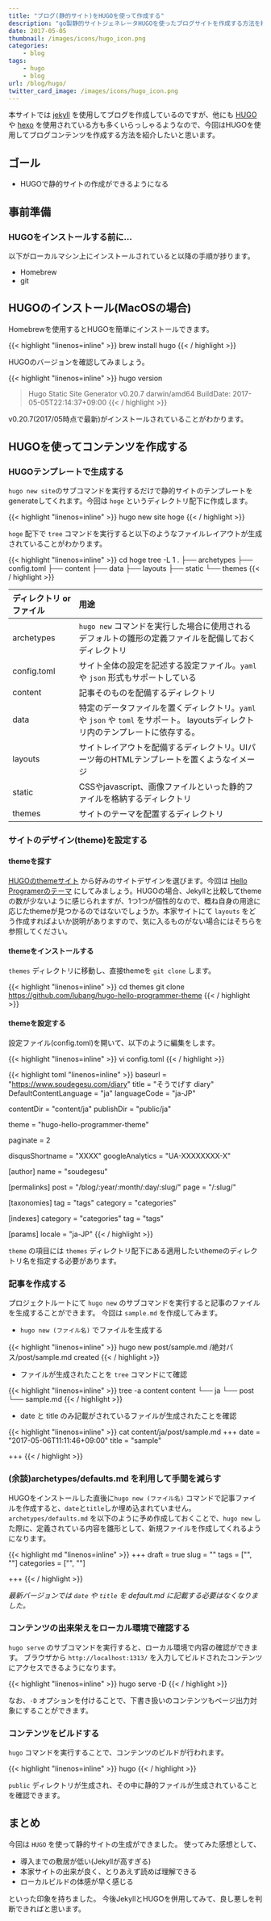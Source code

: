 ```yaml
---
title: "ブログ(静的サイト)をHUGOを使って作成する"
description: "go製静的サイトジェネレータHUGOを使ったブログサイトを作成する方法を紹介します。今回はHUGOの実行環境構築からサンプル記事の作成までを対象にします。"
date: 2017-05-05
thumbnail: /images/icons/hugo_icon.png
categories:
    - blog
tags:
    - hugo
    - blog
url: /blog/hugo/
twitter_card_image: /images/icons/hugo_icon.png
---
```


本サイトでは [jekyll](https://jekyllrb-ja.github.io/) を使用してブログを作成しているのですが、他にも [HUGO](https://gohugo.io/) や [hexo](https://hexo.io/) を使用されている方も多くいらっしゃるようなので、今回はHUGOを使用してブログコンテンツを作成する方法を紹介したいと思います。

## ゴール
* HUGOで静的サイトの作成ができるようになる

<!--adsense-->

## 事前準備
### HUGOをインストールする前に...
以下がローカルマシン上にインストールされていると以降の手順が捗ります。

* Homebrew
* git

## HUGOのインストール(MacOSの場合)
Homebrewを使用するとHUGOを簡単にインストールできます。

{{< highlight "linenos=inline" >}}
brew install hugo
{{< / highlight >}}

HUGOのバージョンを確認してみましょう。

{{< highlight "linenos=inline" >}}
hugo version
> Hugo Static Site Generator v0.20.7 darwin/amd64 BuildDate: 2017-05-05T22:14:37+09:00
{{< / highlight >}}

v0.20.7(2017/05時点で最新)がインストールされていることがわかります。

<!--adsense-->

## HUGOを使ってコンテンツを作成する
### HUGOテンプレートで生成する

`hugo new site`のサブコマンドを実行するだけで静的サイトのテンプレートをgenerateしてくれます。今回は `hoge` というディレクトリ配下に作成します。

{{< highlight "linenos=inline" >}}
hugo new site hoge
{{< / highlight >}}

`hoge` 配下で `tree` コマンドを実行すると以下のようなファイルレイアウトが生成されていることがわかります。

{{< highlight "linenos=inline" >}}
cd hoge
tree -L 1                                                          .
├── archetypes
├── config.toml
├── content
├── data
├── layouts
├── static
└── themes
{{< / highlight >}}

| ディレクトリ or ファイル | 用途 |
|:-----------|:------------|
| archetypes | `hugo new` コマンドを実行した場合に使用されるデフォルトの雛形の定義ファイルを配備しておくディレクトリ |
| config.toml | サイト全体の設定を記述する設定ファイル。`yaml` や `json` 形式もサポートしている|
| content | 記事そのものを配備するディレクトリ |
| data | 特定のデータファイルを置くディレクトリ。`yaml` や `json` や `toml` をサポート。 layoutsディレクトリ内のテンプレートに依存する。|
| layouts | サイトレイアウトを配備するディレクトリ。UIパーツ毎のHTMLテンプレートを置くようなイメージ |
| static | CSSやjavascript、画像ファイルといった静的ファイルを格納するディレクトリ |
| themes | サイトのテーマを配置するディレクトリ |


### サイトのデザイン(theme)を設定する

#### themeを探す

[HUGOのthemeサイト](https://themes.gohugo.io/) から好みのサイトデザインを選びます。今回は [Hello Programerのテーマ](https://themes.gohugo.io/hugo-hello-programmer-theme/) にしてみましょう。HUGOの場合、Jekyllと比較してthemeの数が少ないように感じられますが、1つ1つが個性的なので、概ね自身の用途に応じたthemeが見つかるのではないでしょうか。本家サイトにて `layouts` をどう作成すればよいか説明がありますので、気に入るものがない場合にはそちらを参照してください。

#### themeをインストールする
 `themes` ディレクトリに移動し、直接themeを `git clone` します。

{{< highlight "linenos=inline" >}}
cd themes
git clone https://github.com/lubang/hugo-hello-programmer-theme
{{< / highlight >}}

#### themeを設定する
設定ファイル(config.toml)を開いて、以下のように編集をします。

{{< highlight "linenos=inline" >}}
vi config.toml
{{< / highlight >}}

{{< highlight toml "linenos=inline" >}}
baseurl = "https://www.soudegesu.com/diary"
title = "そうでげす diary"
DefaultContentLanguage = "ja"
languageCode = "ja-JP"

contentDir = "content/ja"
publishDir = "public/ja"

theme = "hugo-hello-programmer-theme"

paginate = 2

disqusShortname = "XXXX"
googleAnalytics = "UA-XXXXXXXX-X"

[author]
    name = "soudegesu"

[permalinks]
  post = "/blog/:year/:month/:day/:slug/"
  page = "/:slug/"

[taxonomies]
  tag = "tags"
  category = "categories"

[indexes]
    category = "categories"
    tag = "tags"

[params]
    locale = "ja-JP"
{{< / highlight >}}

`theme` の項目には `themes` ディレクトリ配下にある適用したいthemeのディレクトリ名を指定する必要があります。

### 記事を作成する
プロジェクトルートにて `hugo new` のサブコマンドを実行すると記事のファイルを生成することができます。
今回は `sample.md` を作成してみます。

* `hugo new (ファイル名)` でファイルを生成する

{{< highlight "linenos=inline" >}}
hugo new post/sample.md
/絶対パス/post/sample.md created
{{< / highlight >}}

* ファイルが生成されたことを `tree` コマンドにて確認

{{< highlight "linenos=inline" >}}
tree -a content
content
└── ja
    └── post
        └── sample.md
{{< / highlight >}}

* date と title のみ記載がされているファイルが生成されたことを確認

{{< highlight "linenos=inline" >}}
cat content/ja/post/sample.md
+++
date = "2017-05-06T11:11:46+09:00"
title = "sample"

+++
{{< / highlight >}}

### (余談)archetypes/defaults.md を利用して手間を減らす
HUGOをインストールした直後に`hugo new (ファイル名)` コマンドで記事ファイルを作成すると、`date`と`title`しか埋め込まれていません。
`archetypes/defaults.md` を以下のように予め作成しておくことで、`hugo new` した際に、定義されている内容を雛形として、新規ファイルを作成してくれるようになります。

{{< highlight md "linenos=inline" >}}
+++
draft = true
slug = ""
tags = ["", ""]
categories = ["", ""]

+++
{{< / highlight >}}

*最新バージョンでは `date` や `title` を default.md に記載する必要はなくなりました。*


### コンテンツの出来栄えをローカル環境で確認する

`hugo serve` のサブコマンドを実行すると、ローカル環境で内容の確認ができます。
ブラウザから `http://localhost:1313/` を入力してビルドされたコンテンツにアクセスできるようになります。

{{< highlight "linenos=inline" >}}
hugo serve -D
{{< / highlight >}}

なお、`-D` オプションを付けることで、下書き扱いのコンテンツもページ出力対象にすることができます。

### コンテンツをビルドする
`hugo` コマンドを実行することで、コンテンツのビルドが行われます。

{{< highlight "linenos=inline" >}}
hugo
{{< / highlight >}}

`public` ディレクトリが生成され、その中に静的ファイルが生成されていることを確認できます。

<!--adsense-->

## まとめ
今回は `HUGO` を使って静的サイトの生成ができました。
使ってみた感想として、

* 導入までの敷居が低い(Jekyllが高すぎる)
* 本家サイトの出来が良く、とりあえず読めば理解できる
* ローカルビルドの体感が早く感じる

といった印象を持ちました。
今後JekyllとHUGOを併用してみて、良し悪しを判断できればと思います。
